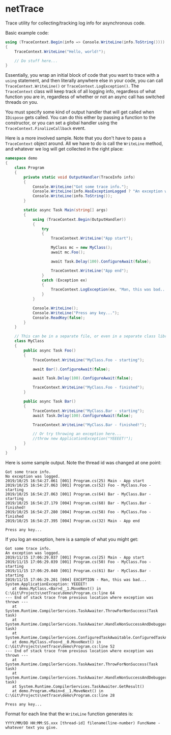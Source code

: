 # netTrace
Trace utility for collecting/tracking log info for asynchronous code.  

Basic example code:
```C#
using (TraceContext.Begin(info => Console.WriteLine(info.ToString())))
{
    TraceContext.WriteLine("Hello, world!");

    // Do stuff here...
}
```
Essentially, you wrap an initial block of code that you want to trace with a `using` statement, and then literally anywhere else in your code, you can call `TraceContext.WriteLine()` or `TraceContext.LogException()`.  The `TraceContext` class will keep track of all logging info, regardless of what function you are in, regardless of whether or not an async call has switched threads on you.

You must specify some kind of output handler that will get called when `IDispose` gets called.  You can do this either by passing a function to the constructor, or you can set a global handler using the `TraceContext.FinalizeCallback` event.

Here is a more involved sample.  Note that you don't have to pass a `TraceContext` object around.  All we have to do is call the `WriteLine` method, and whatever we log will get collected in the right place:
```C#
namespace demo
{
    class Program
    {
        private static void OutputHandler(TraceInfo info)
        {
            Console.WriteLine("Got some trace info.");
            Console.WriteLine(info.HasExceptionLogged ? "An exception was logged." : "No exception was logged.");
            Console.WriteLine(info.ToString());
        }

        static async Task Main(string[] args)
        {
            using (TraceContext.Begin(OutputHandler))
            {
                try
                {
                    TraceContext.WriteLine("App start");

                    MyClass mc = new MyClass();
                    await mc.Foo();

                    await Task.Delay(100).ConfigureAwait(false);

                    TraceContext.WriteLine("App end");
                }
                catch (Exception ex)
                {
                    TraceContext.LogException(ex, "Man, this was bad...");
                }
            }

            Console.WriteLine();
            Console.WriteLine("Press any key...");
            Console.ReadKey(false);
        }
    }

    // This can be in a separate file, or even in a separate class library.
    class MyClass
    {
        public async Task Foo()
        {
            TraceContext.WriteLine("MyClass.Foo - starting");

            await Bar().ConfigureAwait(false);

            await Task.Delay(100).ConfigureAwait(false);

            TraceContext.WriteLine("MyClass.Foo - finished");
        }

        public async Task Bar()
        {
            TraceContext.WriteLine("MyClass.Bar - starting");
            await Task.Delay(100).ConfigureAwait(false);

            TraceContext.WriteLine("MyClass.Bar - finished!");

            // Or try throwing an exception here...
            //throw new ApplicationException("YEEEET!");
        }
    }
}
```

Here is some sample output.  Note the thread id was changed at one point:
```
Got some trace info.
No exception was logged.
2019/10/25 16:54:27.061 [001] Program.cs(25) Main - App start
2019/10/25 16:54:27.063 [001] Program.cs(52) Foo - MyClass.Foo - starting
2019/10/25 16:54:27.063 [001] Program.cs(64) Bar - MyClass.Bar - starting
2019/10/25 16:54:27.179 [004] Program.cs(68) Bar - MyClass.Bar - finished!
2019/10/25 16:54:27.280 [004] Program.cs(58) Foo - MyClass.Foo - finished
2019/10/25 16:54:27.395 [004] Program.cs(32) Main - App end

Press any key...
```

If you log an exception, here is a sample of what you might get:
```
Got some trace info.
An exception was logged.
2019/11/15 17:06:29.037 [001] Program.cs(25) Main - App start
2019/11/15 17:06:29.039 [001] Program.cs(50) Foo - MyClass.Foo - starting
2019/11/15 17:06:29.040 [001] Program.cs(61) Bar - MyClass.Bar - starting
2019/11/15 17:06:29.201 [004] EXCEPTION - Man, this was bad...
System.ApplicationException: YEEEET!
   at demo.MyClass.<Bar>d__1.MoveNext() in C:\Git\Projects\netTrace\demo\Program.cs:line 64
--- End of stack trace from previous location where exception was thrown ---
   at System.Runtime.CompilerServices.TaskAwaiter.ThrowForNonSuccess(Task task)
   at System.Runtime.CompilerServices.TaskAwaiter.HandleNonSuccessAndDebuggerNotification(Task task)
   at System.Runtime.CompilerServices.ConfiguredTaskAwaitable.ConfiguredTaskAwaiter.GetResult()
   at demo.MyClass.<Foo>d__0.MoveNext() in C:\Git\Projects\netTrace\demo\Program.cs:line 52
--- End of stack trace from previous location where exception was thrown ---
   at System.Runtime.CompilerServices.TaskAwaiter.ThrowForNonSuccess(Task task)
   at System.Runtime.CompilerServices.TaskAwaiter.HandleNonSuccessAndDebuggerNotification(Task task)
   at System.Runtime.CompilerServices.TaskAwaiter.GetResult()
   at demo.Program.<Main>d__1.MoveNext() in C:\Git\Projects\netTrace\demo\Program.cs:line 28

Press any key...
```

Format for each line that the `WriteLine` function generates is:
```
YYYY/MM/DD HH:MM:SS.xxx [thread-id] filename(line-number) FuncName - whatever text you give.
```
